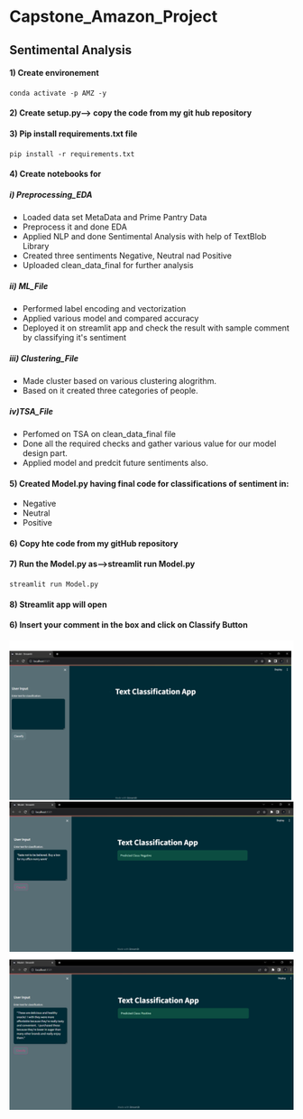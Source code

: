 # Capstone_Amazon_Project
## Sentimental Analysis

#### 1) Create environement
```
conda activate -p AMZ -y
```
#### 2) Create setup.py--> copy the code from my git hub repository
#### 3) Pip install requirements.txt file
```
pip install -r requirements.txt

```
#### 4) Create notebooks for 
##### i) Preprocessing_EDA
* Loaded data set MetaData and Prime Pantry Data
* Preprocess it and done EDA
* Applied NLP and done Sentimental Analysis with help of TextBlob Library
* Created three sentiments Negative, Neutral nad Positive
* Uploaded clean_data_final for further analysis
  
##### ii) ML_File
* Performed label encoding and vectorization
* Applied various model and compared accuracy
* Deployed it on streamlit app and check the result with sample comment by classifying it's sentiment
##### iii) Clustering_File
* Made cluster based on various clustering alogrithm.
* Based on it created three categories of people.
##### iv)TSA_File
* Perfomed on TSA on clean_data_final file
* Done all the required checks and gather various value for our model design part.
* Applied model and predcit future sentiments also.

#### 5) Created Model.py having final code for classifications of sentiment in:
* Negative
* Neutral
* Positive
#### 6) Copy hte code from my gitHub repository
#### 7) Run the Model.py as-->streamlit run Model.py
```
streamlit run Model.py
```
#### 8) Streamlit app will open
#### 6) Insert your comment in the box and click on Classify Button
![Alt text](image.png)
![Alt text](image-1.png)
![Alt text](image-2.png)


